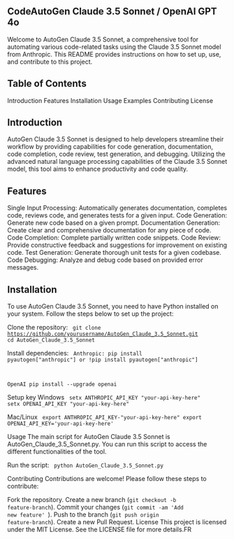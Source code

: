 ## CodeAutoGen Claude 3.5 Sonnet / OpenAI GPT 4o
Welcome to AutoGen Claude 3.5 Sonnet, a comprehensive tool for automating various code-related tasks using the Claude 3.5 Sonnet model from Anthropic. This README provides instructions on how to set up, use, and contribute to this project.

## Table of Contents

Introduction
Features
Installation
Usage
Examples
Contributing
License

## Introduction

AutoGen Claude 3.5 Sonnet is designed to help developers streamline their workflow by providing capabilities for code generation, documentation, code completion, code review, test generation, and debugging. Utilizing the advanced natural language processing capabilities of the Claude 3.5 Sonnet model, this tool aims to enhance productivity and code quality.

## Features
Single Input Processing: Automatically generates documentation, completes code, reviews code, and generates tests for a given input.
Code Generation: Generate new code based on a given prompt.
Documentation Generation: Create clear and comprehensive documentation for any piece of code.
Code Completion: Complete partially written code snippets.
Code Review: Provide constructive feedback and suggestions for improvement on existing code.
Test Generation: Generate thorough unit tests for a given codebase.
Code Debugging: Analyze and debug code based on provided error messages.

## Installation
To use AutoGen Claude 3.5 Sonnet, you need to have Python installed on your system. Follow the steps below to set up the project:

Clone the repository:
<code>
git clone https://github.com/yourusername/AutoGen_Claude_3.5_Sonnet.git
cd AutoGen_Claude_3.5_Sonnet
</code>

Install dependencies:
<code>
Anthropic:
pip install pyautogen["anthropic"]
or
!pip install pyautogen["anthropic"]

OpenAI
pip install --upgrade openai
</code>

Setup key
Windows
<code>
setx ANTHROPIC_API_KEY "your-api-key-here"
setx OPENAI_API_KEY "your-api-key-here"
</code>

Mac/Linux
<code>
export ANTHROPIC_API_KEY-"your-api-key-here"
export OPENAI_API_KEY='your-api-key-here'
</code>

Usage
The main script for AutoGen Claude 3.5 Sonnet is AutoGen_Claude_3.5_Sonnet.py. You can run this script to access the different functionalities of the tool.

Run the script:
<code>
python AutoGen_Claude_3.5_Sonnet.py
</code>


Contributing
Contributions are welcome! Please follow these steps to contribute:

Fork the repository.
Create a new branch (<code>git checkout -b feature-branch</code>).
Commit your changes (<code>git commit -am 'Add new feature' </code>).
Push to the branch (<code>git push origin feature-branch</code>).
Create a new Pull Request.
License
This project is licensed under the MIT License. See the LICENSE file for more details.FR
